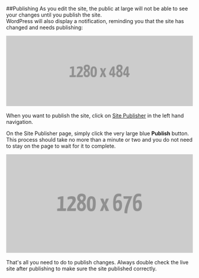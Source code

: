 ##Publishing
As you edit the site, the public at large will not be able to see your changes until you publish the site.  
WordPress will also display a notification, reminding you that the site has changed and needs publishing:

![Publish Notification](images/publish-notification.jpg)

When you want to publish the site, click on [Site Publisher](admin:admin.php?page=simply-static) in the left 
hand navigation.

On the Site Publisher page, simply click the very large blue **Publish** button.  This process should take 
no more than a minute or two and you do not need to stay on the page to wait for it to complete.

![Site Publisher](images/site-publisher.jpg)

That's all you need to do to publish changes.  Always double check the live site after publishing to make
sure the site published correctly.